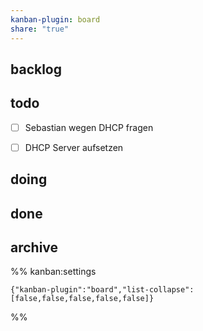 ```yaml
---
kanban-plugin: board
share: "true"
---
```


## backlog



## todo

- [ ] Sebastian wegen DHCP fragen
- [ ] DHCP Server aufsetzen


## doing



## done



## archive





%% kanban:settings
```
{"kanban-plugin":"board","list-collapse":[false,false,false,false,false]}
```
%%